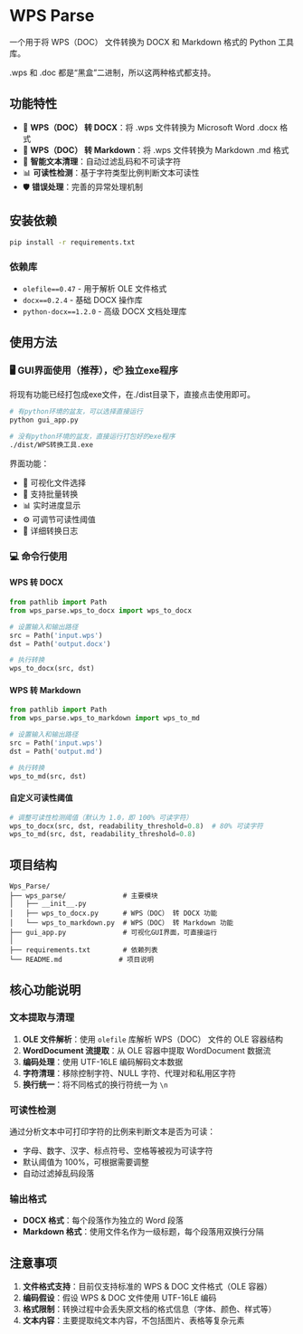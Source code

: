 # WPS Parse

一个用于将 WPS（DOC） 文件转换为 DOCX 和 Markdown 格式的 Python 工具库。

.wps 和 .doc 都是“黑盒”二进制，所以这两种格式都支持。

## 功能特性

- 🔄 **WPS（DOC） 转 DOCX**：将 .wps 文件转换为 Microsoft Word .docx 格式
- 📝 **WPS（DOC） 转 Markdown**：将 .wps 文件转换为 Markdown .md 格式
- 🧹 **智能文本清理**：自动过滤乱码和不可读字符
- 📊 **可读性检测**：基于字符类型比例判断文本可读性
- 🛡️ **错误处理**：完善的异常处理机制

## 安装依赖

```bash
pip install -r requirements.txt
```

### 依赖库

- `olefile==0.47` - 用于解析 OLE 文件格式
- `docx==0.2.4` - 基础 DOCX 操作库
- `python-docx==1.2.0` - 高级 DOCX 文档处理库

## 使用方法

### 🖥️ GUI界面使用（推荐），📦 独立exe程序

将现有功能已经打包成exe文件，在./dist目录下，直接点击使用即可。

```bash
# 有python环境的盆友，可以选择直接运行
python gui_app.py

# 没有python环境的盆友，直接运行打包好的exe程序
./dist/WPS转换工具.exe
```

界面功能：

- 📁 可视化文件选择
- 🔄 支持批量转换
- 📊 实时进度显示
- ⚙️ 可调节可读性阈值
- 📝 详细转换日志

### 💻 命令行使用

#### WPS 转 DOCX

```python
from pathlib import Path
from wps_parse.wps_to_docx import wps_to_docx

# 设置输入和输出路径
src = Path('input.wps')
dst = Path('output.docx')

# 执行转换
wps_to_docx(src, dst)
```

#### WPS 转 Markdown

```python
from pathlib import Path
from wps_parse.wps_to_markdown import wps_to_md

# 设置输入和输出路径
src = Path('input.wps')
dst = Path('output.md')

# 执行转换
wps_to_md(src, dst)
```

#### 自定义可读性阈值

```python
# 调整可读性检测阈值（默认为 1.0，即 100% 可读字符）
wps_to_docx(src, dst, readability_threshold=0.8)  # 80% 可读字符
wps_to_md(src, dst, readability_threshold=0.8)
```

## 项目结构

```
Wps_Parse/
├── wps_parse/              # 主要模块
│   ├── __init__.py
│   ├── wps_to_docx.py      # WPS（DOC） 转 DOCX 功能
│   └── wps_to_markdown.py  # WPS（DOC） 转 Markdown 功能
├── gui_app.py              # 可视化GUI界面，可直接运行
│ 
├── requirements.txt        # 依赖列表
└── README.md              # 项目说明
```

## 核心功能说明

### 文本提取与清理

1. **OLE 文件解析**：使用 `olefile` 库解析 WPS（DOC） 文件的 OLE 容器结构
2. **WordDocument 流提取**：从 OLE 容器中提取 WordDocument 数据流
3. **编码处理**：使用 UTF-16LE 编码解码文本数据
4. **字符清理**：移除控制字符、NULL 字符、代理对和私用区字符
5. **换行统一**：将不同格式的换行符统一为 `\n`

### 可读性检测

通过分析文本中可打印字符的比例来判断文本是否为可读：

- 字母、数字、汉字、标点符号、空格等被视为可读字符
- 默认阈值为 100%，可根据需要调整
- 自动过滤掉乱码段落

### 输出格式

- **DOCX 格式**：每个段落作为独立的 Word 段落
- **Markdown 格式**：使用文件名作为一级标题，每个段落用双换行分隔

## 注意事项

1. **文件格式支持**：目前仅支持标准的 WPS & DOC 文件格式（OLE 容器）
2. **编码假设**：假设 WPS & DOC 文件使用 UTF-16LE 编码
3. **格式限制**：转换过程中会丢失原文档的格式信息（字体、颜色、样式等）
4. **文本内容**：主要提取纯文本内容，不包括图片、表格等复杂元素
